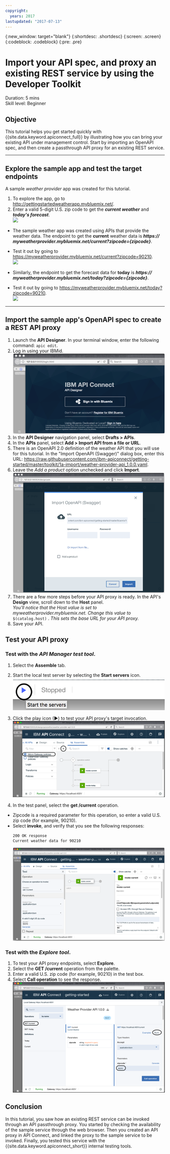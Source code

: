 ```yaml
---
copyright:
  years: 2017
lastupdated: "2017-07-13"
---
```


{:new_window: target="blank"}
{:shortdesc: .shortdesc}
{:screen: .screen}
{:codeblock: .codeblock}
{:pre: .pre}

# Import your API spec, and proxy an existing REST service by using the Developer Toolkit
Duration: 5 mins  
Skill level: Beginner  


## Objective
This tutorial helps you get started quickly with {{site.data.keyword.apiconnect_full}} by illustrating how you can bring your existing API under management control. Start by importing an OpenAPI spec, and then create a passthrough API proxy for an existing REST service.

---

## Explore the sample app and test the target endpoints
A sample _weather provider_ app was created for this tutorial.

1. To explore the app, go to http://gettingstartedweatherapp.mybluemix.net/.  
2. Enter a valid 5-digit U.S. zip code to get the _**current weather**_ and _**today's forecast**_.  
![](/bluemix/1a/images/explore-weatherapp-1.png)

  - The sample weather app was created using APIs that provide the weather data. The endpoint to get the **current** weather data is _**https:// myweatherprovider<span></span>.mybluemix.net/current?zipcode={zipcode}**_.
  - Test it out by going to https://myweatherprovider.mybluemix.net/current?zipcode=90210.  
  ![](/bluemix/1a/images/explore-weatherapp-2.png)

  - Similarly, the endpoint to get the forecast data for **today** is _**https:// myweatherprovider<span></span>.mybluemix.net/today?zipcode={zipcode}**_.
  - Test it out by going to https://myweatherprovider.mybluemix.net/today?zipcode=90210.  
  ![](/bluemix/1a/images/explore-weatherapp-3.png)


---

## Import the sample app's OpenAPI spec to create a REST API proxy
1. Launch the **API Designer**. In your terminal window, enter the following command: `apic edit`.
2. Log in using your IBMid.
    ![](images/screenshot_apic-edit_login.png)
3. In the **API Designer** navigation panel, select **Drafts > APIs**.
4. In the **APIs** panel, select **Add > Import API from a file or URL**.
5. There is an OpenAPI 2.0 definition of the weather API that you will use for this tutorial. In the "Import OpenAPI (Swagger)" dialog box, enter this URL:
https://raw.githubusercontent.com/ibm-apiconnect/getting-started/master/toolkit/1a-import/weather-provider-api_1.0.0.yaml.
6. Leave the _Add a product_ option unchecked and click **Import**.  
    ![](images/screenshot_import-url.png)  
7. There are a few more steps before your API proxy is ready. In the API's **Design** view, scroll down to the **Host** panel.   
_You'll notice that the Host value is set to myweatherprovider.mybluemix.net. Change this value to_ ```$(catalog.host)``` _. This sets the base URL for your API proxy._
8. Save your API.  


## Test your API proxy

### Test with the _API Manager test tool_.
1. Select the **Assemble** tab.
2. Start the local test server by selecting the **Start servers** icon.
    ![](images/screenshot_start-server-1.png)

3. Click the play icon (►) to test your API proxy's target invocation.
    ![](images/screenshot_test-0.png)

4. In the test panel, select the **get /current** operation.  
  - Zipcode is a required parameter for this operation, so enter a valid U.S. zip code (for example, 90210).  
  - Select **invoke**, and verify that you see the following responses: 
    ```
    200 OK response
    Current weather data for 90210
    ```
    ![](images/screenshot_test-1.png)    


### Test with the _Explore tool_.  
1. To test your API proxy endpoints, select **Explore**.
2. Select the **GET /current** operation from the palette.
3. Enter a valid U.S. zip code (for example, 90210) in the test box.
4. Select **Call operation** to see the response.  
  ![](images/screenshot_explore.png)

## Conclusion

In this tutorial, you saw how an existing REST service can be invoked through an API passthrough proxy. You started by checking the availability of the sample service through the web browser. Then you created an API proxy in API Connect, and linked the proxy to the sample service to be invoked. Finally, you tested this service with the {{site.data.keyword.apiconnect_short}} internal testing tools.


